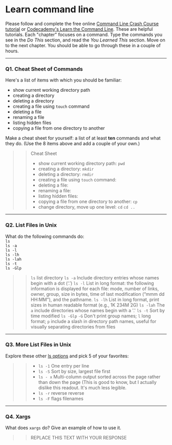 # Learn command line

Please follow and complete the free online [Command Line Crash Course
tutorial](https://web.archive.org/web/20160708171659/http://cli.learncodethehardway.org/book/) or [Codecademy's Learn the Command Line](https://www.codecademy.com/learn/learn-the-command-line). These are helpful tutorials. Each "chapter" focuses on a command. Type the commands you see in the _Do This_ section, and read the _You Learned This_ section. Move on to the next chapter. You should be able to go through these in a couple of hours.

---

### Q1.  Cheat Sheet of Commands  

Here's a list of items with which you should be familiar:  
* show current working directory path
* creating a directory
* deleting a directory
* creating a file using `touch` command
* deleting a file
* renaming a file
* listing hidden files
* copying a file from one directory to another

Make a cheat sheet for yourself: a list of at least **ten** commands and what they do.  (Use the 8 items above and add a couple of your own.)  

> > Cheat Sheet
> > * show current working directory path: `pwd`
> > * creating a directory: `mkdir`
> > * deleting a directory: `rmdir`
> > * creating a file using `touch` command:
> > * deleting a file:
> > * renaming a file:
> > * listing hidden files:
> > * copying a file from one directory to another: `cp`
> > * change directory, move up one level: `cd` `cd ..`

---

### Q2.  List Files in Unix   

What do the following commands do:  
`ls`  
`ls -a`  
`ls -l`  
`ls -lh`  
`ls -lah`  
`ls -t`  
`ls -Glp`  

> > `ls`  list directory
> > `ls -a`  Include directory entries whose names begin with a dot (‘.’)
> > `ls -l`  List in long format: the following information is displayed for each file: mode, number of links, owner, group, size in bytes, time of last modification (“mmm dd HH:MM”), and the pathname.
> > `ls -lh`  List in long format, print sizes in human readable format (e.g., 1K 234M 2G)
> > `ls -lah`  The `a` include directories whose names begin with a '.'
> > `ls -t`  Sort by time modified
> > `ls -Glp` `-G` Don't print group names; `l` long format; `p` include a slash in directory path names, useful for visually separating directories from files

---

### Q3.  More List Files in Unix  

Explore these other [ls options](http://www.techonthenet.com/unix/basic/ls.php) and pick 5 of your favorites:

> > * `ls -1` One entry per line
> > * `ls -S` Sort by size, largest file first
> > * `ls - x` Multi-column output sorted across the page rather than down the page (This is good to know, but I actually dislike this readout. It's much less legible.
> > * `ls -r` reverse reverse
> > * `ls -F` flags filenames

---

### Q4.  Xargs   

What does `xargs` do? Give an example of how to use it.

> > REPLACE THIS TEXT WITH YOUR RESPONSE

 

